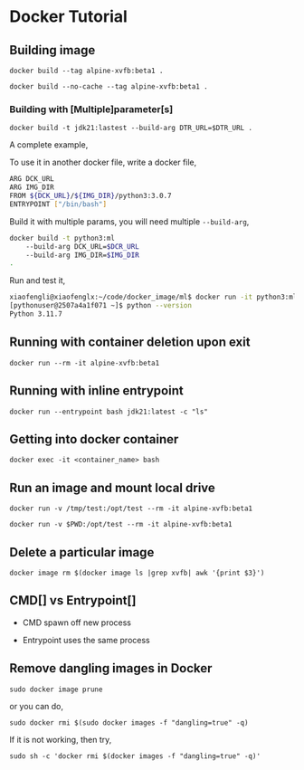 # Docker Tutorial

## Building image

`docker build --tag alpine-xvfb:beta1 .`

`docker build --no-cache --tag alpine-xvfb:beta1 .`

### Building with [Multiple]parameter[s]

`docker build -t jdk21:lastest --build-arg DTR_URL=$DTR_URL .`

A complete example,

To use it in another docker file, write a docker file,

```bash
ARG DCK_URL
ARG IMG_DIR
FROM ${DCK_URL}/${IMG_DIR}/python3:3.0.7
ENTRYPOINT ["/bin/bash"]
```

Build it with multiple params, you will need multiple `--build-arg`,

```bash
docker build -t python3:ml 
    --build-arg DCK_URL=$DCR_URL
    --build-arg IMG_DIR=$IMG_DIR
.
```

Run and test it,

```bash
xiaofengli@xiaofenglx:~/code/docker_image/ml$ docker run -it python3:ml
[pythonuser@2507a4a1f071 ~]$ python --version
Python 3.11.7
```

## Running with container deletion upon exit

`docker run --rm -it alpine-xvfb:beta1`

## Running with inline entrypoint

`docker run --entrypoint bash jdk21:latest -c "ls"`

## Getting into docker container

`docker exec -it <container_name> bash`

## Run an image and mount local drive

`docker run -v /tmp/test:/opt/test --rm -it alpine-xvfb:beta1`

`docker run -v $PWD:/opt/test --rm -it alpine-xvfb:beta1`

## Delete a particular image

`docker image rm $(docker image ls |grep xvfb| awk '{print $3}')`

## CMD[] vs Entrypoint[]

* CMD spawn off new process

* Entrypoint uses the same process

## Remove dangling images in Docker

`sudo docker image prune`

or you can do,

`sudo docker rmi $(sudo docker images -f "dangling=true" -q)`

If it is not working, then try,

`sudo sh -c 'docker rmi $(docker images -f "dangling=true" -q)'`